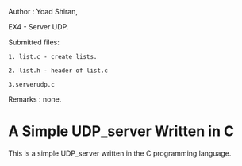 Author : Yoad Shiran,

EX4 - Server UDP.

Submitted files:

	1. list.c - create lists.
	
	2. list.h - header of list.c
	
	3.serverudp.c

Remarks : none.

A Simple UDP_server Written in C
===============================

This is a simple UDP_server written in the C programming language.



